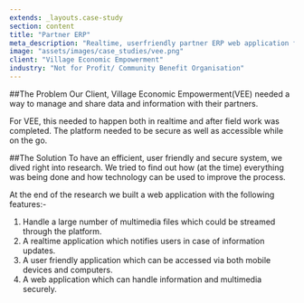 ```yaml
---
extends: _layouts.case-study
section: content
title: "Partner ERP"
meta_description: "Realtime, userfriendly partner ERP web application for Village economic Empowerment"
image: "assets/images/case_studies/vee.png"
client: "Village Economic Empowerment"
industry: "Not for Profit/ Community Benefit Organisation"
---
```


##The Problem
Our Client, Village Economic Empowerment(VEE) needed a way to manage and share data and information with their partners. 

For VEE, this needed to happen both in realtime and after field work was completed. The platform needed to be secure as well as accessible while on the go.

##The Solution
To have an efficient, user friendly and secure system, we dived right into research. We tried to find out how (at the time) everything was being done and how technology can be used to improve the process. 

At the end of the research we built a web application with the following features:-
1. Handle a large number of multimedia files which could be streamed through the platform.
2. A realtime application which notifies users in case of information updates.
3. A user friendly application which can be accessed via both mobile devices and computers.
4. A web application which can handle information and multimedia securely.
